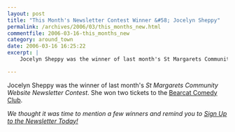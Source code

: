 ```yaml
---
layout: post
title: "This Month's Newsletter Contest Winner &#58; Jocelyn Sheppy"
permalink: /archives/2006/03/this_months_new.html
commentfile: 2006-03-16-this_months_new
category: around_town
date: 2006-03-16 16:25:22
excerpt: |
    Jocelyn Sheppy was the winner of last month's St Margarets Community  Website Newsletter Contest and won two tickets to the <a href="/cgi-bin/directory.cgi?key=200509210632&action=getlisting.">Bearcat Comedy Club</a>

---
```


Jocelyn Sheppy was the winner of last month's *St Margarets Community Website Newsletter Contest*. She won two tickets to the [Bearcat Comedy Club](/cgi-bin/directory.cgi?key=200509210632&action=getlisting).

<em>We thought it was time to mention a few winners and remind you to [Sign Up to the Newsletter Today!](/cgi-bin/newsletter.cgi)</em>
